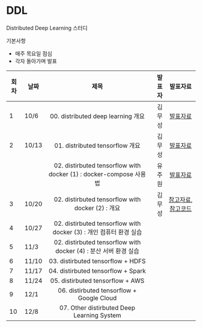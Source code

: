 # DDL
Distributed Deep Learning 스터디

기본사항
* 매주 목요일 점심
* 각자 돌아가며 발표



| 회차 | 날짜  | 제목                                                       | 발표자 |  발표자료      |
|------| ----- |:----------------------------------------------------------:| ------:|:-------------: |
|  1   | 10/6  | 00. distributed deep learning 개요                          | 김무성 | [발표자료](http://nbviewer.jupyter.org/github/KonanAcademy/DDL/blob/master/presentation/00_intro_distributed_deep_learning/00_distributed_deep_learning.ipynb)  |
|  2   | 10/13 | 01. distributed tensorflow 개요                             | 김무성 | [발표자료](http://nbviewer.jupyter.org/github/KonanAcademy/DDL/blob/master/presentation/01_intro_distributed_tensorflow/01_Intro_dist_tf.ipynb)  |
|     |  | 02. distirbuted tensorflow with docker (1) : docker-compose 사용법 | 유주원 | [발표자료](http://yujuwon.tistory.com/entry/Docker-Compose) |
|  3   | 10/20 | 02. distirbuted tensorflow with docker (2) : 개요 | 김무성 | [참고자료](http://www.slideshare.net/EricAhn/tensorflow-in-docker), [참고코드](https://github.com/bwahn/tensorflow-kr-docker)  |
|  4   | 10/27 | 02. distirbuted tensorflow with docker (3) : 개인 컴퓨터 환경 실습  |  |   |
|  5   | 11/3 | 02. distirbuted tensorflow with docker (4) : 분산 서버 환경 실습   |   |   |
|  6   | 11/10  | 03. distirbuted tensorflow + HDFS   |   |   |
|  7   | 11/17 | 04. distirbuted tensorflow + Spark  |   |   |
|  8   | 11/24 | 05. distirbuted tensorflow + AWS  |   |   |
|  9   | 12/1 | 06. distirbuted tensorflow + Google Cloud  |   |   |
|  10   | 12/8  | 07. Other distirbuted Deep Learning System  |   |   |
